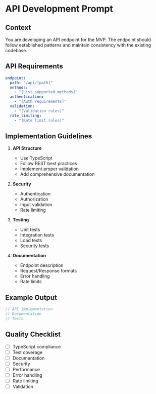 # API Development Prompt

## Context
You are developing an API endpoint for the MVP. The endpoint should follow established patterns and maintain consistency with the existing codebase.

## API Requirements
```yaml
endpoint:
  path: "/api/[path]"
  methods:
    - "[List supported methods]"
  authentication:
    - "[Auth requirements]"
  validation:
    - "[Validation rules]"
  rate_limiting:
    - "[Rate limit rules]"
```

## Implementation Guidelines
1. **API Structure**
   - Use TypeScript
   - Follow REST best practices
   - Implement proper validation
   - Add comprehensive documentation

2. **Security**
   - Authentication
   - Authorization
   - Input validation
   - Rate limiting

3. **Testing**
   - Unit tests
   - Integration tests
   - Load tests
   - Security tests

4. **Documentation**
   - Endpoint description
   - Request/Response formats
   - Error handling
   - Rate limits

## Example Output
```typescript
// API implementation
// Documentation
// Tests
```

## Quality Checklist
- [ ] TypeScript compliance
- [ ] Test coverage
- [ ] Documentation
- [ ] Security
- [ ] Performance
- [ ] Error handling
- [ ] Rate limiting
- [ ] Validation 